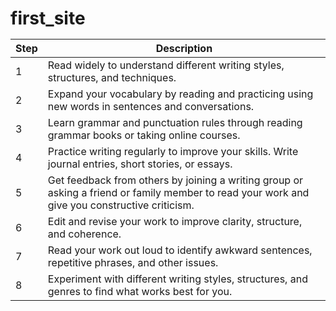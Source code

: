 # first_site<table>
  <thead>
    <tr>
      <th>Step</th>
      <th>Description</th>
    </tr>
  </thead>
  <tbody>
    <tr>
      <td>1</td>
      <td>Read widely to understand different writing styles, structures, and techniques.</td>
    </tr>
    <tr>
      <td>2</td>
      <td>Expand your vocabulary by reading and practicing using new words in sentences and conversations.</td>
    </tr>
    <tr>
      <td>3</td>
      <td>Learn grammar and punctuation rules through reading grammar books or taking online courses.</td>
    </tr>
    <tr>
      <td>4</td>
      <td>Practice writing regularly to improve your skills. Write journal entries, short stories, or essays.</td>
    </tr>
    <tr>
      <td>5</td>
      <td>Get feedback from others by joining a writing group or asking a friend or family member to read your work and give you constructive criticism.</td>
    </tr>
    <tr>
      <td>6</td>
      <td>Edit and revise your work to improve clarity, structure, and coherence.</td>
    </tr>
    <tr>
      <td>7</td>
      <td>Read your work out loud to identify awkward sentences, repetitive phrases, and other issues.</td>
    </tr>
    <tr>
      <td>8</td>
      <td>Experiment with different writing styles, structures, and genres to find what works best for you.</td>
    </tr>
  </tbody>
</table>
